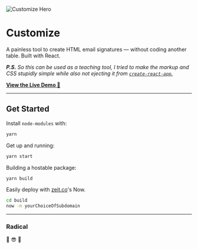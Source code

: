 ![Customize Hero](https://github.com/spjpgrd/customize/blob/master/public/customize-og-image-v1.png)

# Customize

A painless tool to create HTML email signatures — without coding another table. Built with React.  

_**P.S.** So this can be used as a teaching tool, I tried to make the markup and CSS stupidly simple while also not ejecting it from [`create-react-app`.](https://www.github.com/facebook/create-react-app)_

**[View the Live Demo 🚀](https://customize-me.spjpgrd.now.sh/)**

* * *

## Get Started
Install `node-modules` with:
```bash
yarn
```

Get up and running:
```bash
yarn start
```

Building a hostable package:
```bash
yarn build
```

Easily deploy with [zeit.co](https://zeit.co)'s Now.
```bash
cd build
now -n yourChoiceOfSubdomain
```

* * *

### Radical
🤙 😎 🤙

